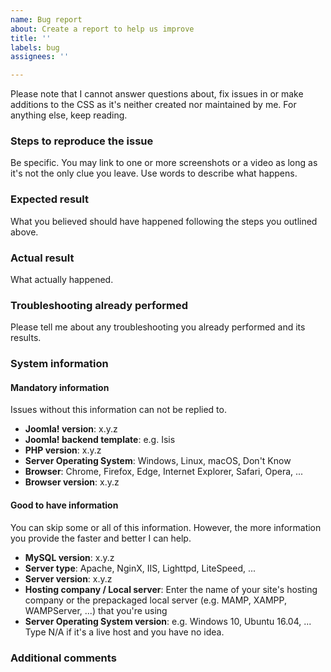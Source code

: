 ```yaml
---
name: Bug report
about: Create a report to help us improve
title: ''
labels: bug
assignees: ''

---
```


Please note that I cannot answer questions about, fix issues in or make additions to the CSS as it's neither created nor maintained by me. For anything else, keep reading.

### Steps to reproduce the issue

Be specific. You may link to one or more screenshots or a video as long as it's not the only clue you leave. Use words to describe what happens.

### Expected result

What you believed should have happened following the steps you outlined above.

### Actual result

What actually happened.

### Troubleshooting already performed

Please tell me about any troubleshooting you already performed and its results.

### System information

#### Mandatory information

Issues without this information can not be replied to.

* **Joomla! version**: x.y.z
* **Joomla! backend template**: e.g. Isis
* **PHP version**: x.y.z
* **Server Operating System**: Windows, Linux, macOS, Don't Know
* **Browser**: Chrome, Firefox, Edge, Internet Explorer, Safari, Opera, ...
* **Browser version**: x.y.z

#### Good to have information

You can skip some or all of this information. However, the more information you provide the faster and better I can help.

* **MySQL version**: x.y.z
* **Server type**: Apache, NginX, IIS, Lighttpd, LiteSpeed, ...
* **Server version**: x.y.z
* **Hosting company / Local server**: Enter the name of your site's hosting company or the prepackaged local server (e.g. MAMP, XAMPP, WAMPServer, ...) that you're using
* **Server Operating System version**: e.g. Windows 10, Ubuntu 16.04, ... Type N/A if it's a live host and you have no idea. 

### Additional comments
